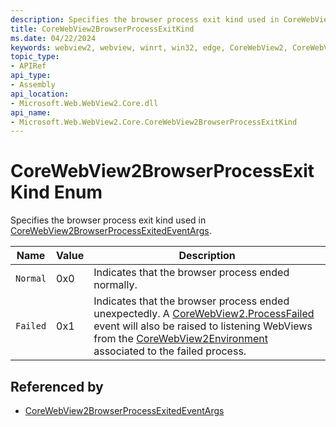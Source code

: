 ```yaml
---
description: Specifies the browser process exit kind used in CoreWebView2BrowserProcessExitedEventArgs.
title: CoreWebView2BrowserProcessExitKind
ms.date: 04/22/2024
keywords: webview2, webview, winrt, win32, edge, CoreWebView2, CoreWebView2Controller, browser control, edge html, CoreWebView2BrowserProcessExitKind
topic_type:
- APIRef
api_type:
- Assembly
api_location:
- Microsoft.Web.WebView2.Core.dll
api_name:
- Microsoft.Web.WebView2.Core.CoreWebView2BrowserProcessExitKind
---
```


# CoreWebView2BrowserProcessExitKind Enum

Specifies the browser process exit kind used in [CoreWebView2BrowserProcessExitedEventArgs](corewebview2browserprocessexitedeventargs.md).

| Name |  Value | Description |
|--|--|--|
|`Normal` | 0x0  |  Indicates that the browser process ended normally.|
|`Failed` | 0x1  |  Indicates that the browser process ended unexpectedly. A [CoreWebView2.ProcessFailed](corewebview2.md#processfailed) event will also be raised to listening WebViews from the [CoreWebView2Environment](corewebview2environment.md) associated to the failed process.|


## Referenced by

- [CoreWebView2BrowserProcessExitedEventArgs](corewebview2browserprocessexitedeventargs.md)
